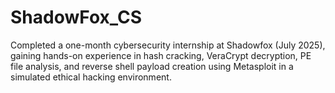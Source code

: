 # ShadowFox_CS
Completed a one-month cybersecurity internship at Shadowfox (July 2025), gaining hands-on experience in hash cracking, VeraCrypt decryption, PE file analysis, and reverse shell payload creation using Metasploit in a simulated ethical hacking environment.
